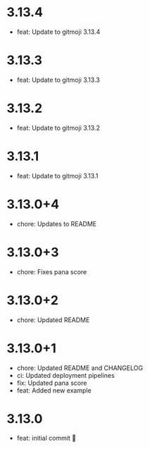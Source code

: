 # 3.13.4

- feat: Update to gitmoji 3.13.4

# 3.13.3

- feat: Update to gitmoji 3.13.3

# 3.13.2

- feat: Update to gitmoji 3.13.2

# 3.13.1

- feat: Update to gitmoji 3.13.1

# 3.13.0+4

- chore: Updates to README

# 3.13.0+3

- chore: Fixes pana score

# 3.13.0+2

- chore: Updated README

# 3.13.0+1

- chore: Updated README and CHANGELOG
- ci: Updated deployment pipelines
- fix: Updated pana score
- feat: Added new example

# 3.13.0

- feat: initial commit 🎉
